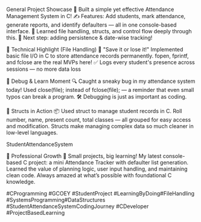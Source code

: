  General Project Showcase
📘 Built a simple yet effective Attendance Management System in C!
✍️ Features: Add students, mark attendance, generate reports, and identify defaulters — all in one console-based interface.
🧠 Learned file handling, structs, and control flow deeply through this.
🚀 Next step: adding persistence & date-wise tracking!

🔷 Technical Highlight (File Handling)
💾 "Save it or lose it!"
Implemented basic file I/O in C to store attendance records permanently.
fopen, fprintf, and fclose are the real MVPs here!
✅ Logs every student's presence across sessions — no more data loss

🔷 Debug & Learn Moment
🔍 Caught a sneaky bug in my attendance system today!
Used close(file); instead of fclose(file); — a reminder that even small typos can break a program.
🛠 Debugging is just as important as coding.

🔷 Structs in Action
📦 Used struct to manage student records in C.
Roll number, name, present count, total classes — all grouped for easy access and modification.
Structs make managing complex data so much cleaner in low-level languages.

StudentAttendanceSystem

🔷 Professional Growth
🚀 Small projects, big learning!
My latest console-based C project: a mini Attendance Tracker with defaulter list generation.
Learned the value of planning logic, user input handling, and maintaining clean code.
Always amazed at what’s possible with foundational C knowledge.

#CProgramming #GCOEY #StudentProject #LearningByDoing#FileHandling #SystemsProgramming#DataStructures #StudentAttendanceSystemCodingJourney #CDeveloper #ProjectBasedLearning

